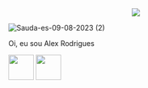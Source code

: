 <div align="center">
  <img src="https://github.com/alexrodriguesp/alexrodriguesp/assets/23188818/b7a3fd00-1f69-496e-9073-6efd919edfff">
</div>



![Sauda-es-09-08-2023 (2)](https://github.com/alexrodriguesp/alexrodriguesp/assets/23188818/b7a3fd00-1f69-496e-9073-6efd919edfff)

Oi, eu sou Alex Rodrigues

<div>
  <img height="50" width="50" src="https://cdn.jsdelivr.net/gh/devicons/devicon/icons/python/python-original.svg" />
  <img height="50" width="50" src="https://cdn.jsdelivr.net/gh/devicons/devicon/icons/html5/html5-original.svg" />
</div>

